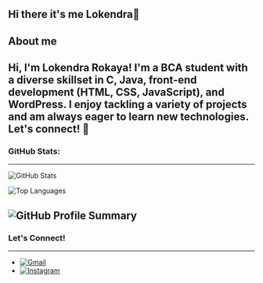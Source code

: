 ## Hi there it's me Lokendra👋
## About me

Hi, I'm Lokendra Rokaya! I'm a BCA student with a diverse skillset in C, Java, front-end development (HTML, CSS, JavaScript), and WordPress. I enjoy tackling a variety of projects and am always eager to learn new technologies. Let's connect! 🤝
---
### GitHub Stats:
---
![GitHub Stats](https://github-readme-stats.vercel.app/api?username=Lokendra-111&show_icons=true&theme=radical)

![Top Languages](https://github-readme-stats.vercel.app/api/top-langs/?username=Lokendra-111&layout=compact&theme=radical)

![GitHub Profile Summary](https://github-profile-summary-cards.vercel.app/api/cards/profile-details?username=Lokendra-111&theme=radical)
---
### Let's Connect!
---
- [![Gmail](https://img.shields.io/badge/-Gmail-D14836?style=flat&logo=gmail&logoColor=blue)](mailto:rokayalokendra0@gmail.com)  
- [![Instagram](https://img.shields.io/badge/Instagram-E4405F?style=flat&logo=instagram&logoColor=white)](https://www.instagram.com/prayush111/profilecard/)



<!--
**Lokendra-111/Lokendra-111** is a ✨ _special_ ✨ repository because its `README.md` (this file) appears on your GitHub profile.

Here are some ideas to get you started:

- 🔭 I’m currently working on ...
- 🌱 I’m currently learning ...
- 👯 I’m looking to collaborate on ...
- 🤔 I’m looking for help with ...
- 💬 Ask me about ...
- 📫 How to reach me: ...
- 😄 Pronouns: ...
- ⚡ Fun fact: ...
-->
